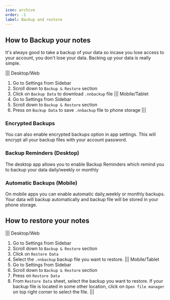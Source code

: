 ```yaml
---
icon: archive
order: -1
label: Backup and restore
---
```


## How to Backup your notes
It's always good to take a backup of your data so incase you lose access to your account, you don't lose your data. Backing up your data is really simple.

||| Desktop/Web
1. Go to Settings from Sidebar
2. Scroll down to `Backup & Restore` section
3. Click on `Backup Data` to download `.nnbackup` file
||| Mobile/Tablet
1. Go to Settings from Sidebar
2. Scroll down to `Backup & Restore` section
3. Press on `Backup Data` to save `.nnbackup` file to phone storage
|||

### Encrypted Backups
You can also enable encrypted backups option in app settings. This will encrypt all your backup files with your account password.

### Backup Reminders (Desktop)
The desktop app allows you to enable Backup Reminders which remind you to backup your data daily/weekly or monthly

### Automatic Backups (Mobile)
On mobile apps you can enable automatic daily,weekly or monthly backups. Your data will backup automatically and backup file will be stored in your phone storage. 

## How to restore your notes
||| Desktop/Web
1. Go to Settings from Sidebar
2. Scroll down to `Backup & Restore` section
3. Click on `Restore Data`
4. Select the `.nnbackup` backup file you want to restore.
||| Mobile/Tablet
1. Go to Settings from Sidebar
2. Scroll down to `Backup & Restore` section
3. Press on `Restore Data`
4. From `Restore Data` sheet, select the backup you want to restore. If your backup file is located in some other location, click on `Open file manager` on top right corner to select the file. 
|||





